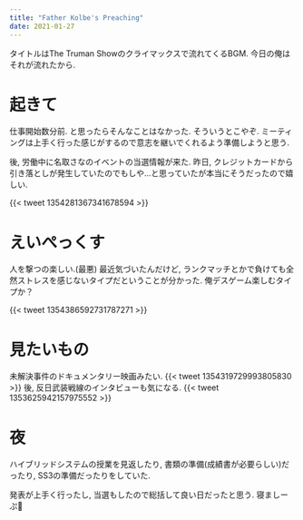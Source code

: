 ```yaml
---
title: "Father Kolbe's Preaching"
date: 2021-01-27
---
```


タイトルはThe Truman Showのクライマックスで流れてくるBGM. 今日の俺はそれが流れたから.

# 起きて
仕事開始数分前. と思ったらそんなことはなかった. そういうとこやぞ. ミーティングは上手く行った感じがするので意志を継いでくれるよう準備しようと思う.

後, 労働中に名取さなのイベントの当選情報が来た. 昨日, クレジットカードから引き落としが発生していたのでもしや...と思っていたが本当にそうだったので嬉しい.

{{< tweet 1354281367341678594 >}}

# えいぺっくす
人を撃つの楽しい.(最悪) 最近気づいたんだけど, ランクマッチとかで負けても全然ストレスを感じないタイプだということが分かった. 俺デスゲーム楽しむタイプか？

{{< tweet 1354386592731787271 >}}
# 見たいもの
未解決事件のドキュメンタリー映画みたい.
{{< tweet 1354319729993805830 >}}
後, 反日武装戦線のインタビューも気になる.
{{< tweet 1353625942157975552 >}}

# 夜
ハイブリッドシステムの授業を見返したり, 書類の準備(成績書が必要らしい)だったり, SS3の準備だったりをしていた.

発表が上手く行ったし, 当選もしたので総括して良い日だったと思う. 寝ましーぷ🐑

